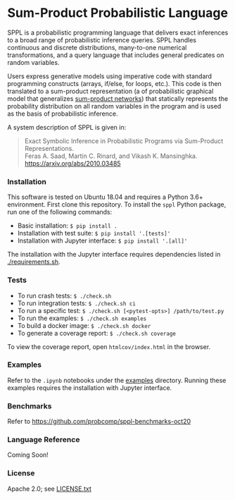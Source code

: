Sum-Product Probabilistic Language
==================================

SPPL is a probabilistic programming language that delivers exact inferences
to a broad range of probabilistic inference queries. SPPL handles
continuous and discrete distributions, many-to-one numerical
transformations, and a query language that includes general predicates on
random variables.

Users express generative models using imperative code with standard
programming constructs (arrays, if/else, for loops, etc.). This code is
then translated to a sum-product representation (a of probabilistic
graphical model that generalizes [sum-product networks](https://arxiv.org/pdf/2004.01167.pdf))
that statically represents the probability distribution on all random
variables in the program and is used as the basis of probabilistic
inference.

A system description of SPPL is given in:

> Exact Symbolic Inference in Probabilistic Programs via Sum-Product Representations. <br/>
> Feras A. Saad, Martin C. Rinard, and Vikash K. Mansinghka. <br/>
> https://arxiv.org/abs/2010.03485

### Installation

This software is tested on Ubuntu 18.04 and requires a Python 3.6+
environment. First clone this repository. To install the `sppl` Python
package, run one of the following commands:
- Basic installation: `$ pip install .`
- Installation with test suite: `$ pip install '.[tests]'`
- Installation with Jupyter interface: `$ pip install '.[all]'`

The installation with the Jupyter interface requires dependencies listed in
[./requirements.sh](./requirements.sh).

### Tests

- To run crash tests:             `$ ./check.sh`
- To run integration tests:       `$ ./check.sh ci`
- To run a specific test:         `$ ./check.sh [<pytest-opts>] /path/to/test.py`
- To run the examples:            `$ ./check.sh examples`
- To build a docker image:        `$ ./check.sh docker`
- To generate a coverage report:  `$ ./check.sh coverage`

To view the coverage report, open `htmlcov/index.html` in the browser.

### Examples

Refer to the `.ipynb` notebooks under the [examples](./examples/) directory.
Running these examples requires the installation with Jupyter interface.

### Benchmarks

Refer to https://github.com/probcomp/sppl-benchmarks-oct20

### Language Reference

Coming Soon!

### License

Apache 2.0; see [LICENSE.txt](./LICENSE.txt)
